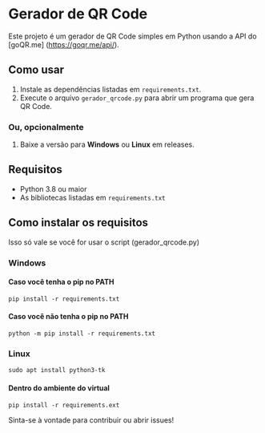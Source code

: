 # Gerador de QR Code

Este projeto é um gerador de QR Code simples em Python usando a API do [goQR.me] (https://goqr.me/api/).

## Como usar

1. Instale as dependências listadas em `requirements.txt`.
2. Execute o arquivo `gerador_qrcode.py` para abrir um programa que gera QR Code.

### Ou, opcionalmente

1. Baixe a versão para **Windows** ou **Linux** em releases.

## Requisitos

- Python 3.8 ou maior
- As bibliotecas listadas em `requirements.txt`

## Como instalar os requisitos

Isso só vale se você for usar o script (gerador_qrcode.py)

### Windows

#### Caso você tenha o pip no PATH

`pip install -r requirements.txt`

#### Caso você não tenha o pip no PATH

`python -m pip install -r requirements.txt`

### Linux

`sudo apt install python3-tk`

#### Dentro do ambiente do virtual
`pip install -r requirements.ext`




Sinta-se à vontade para contribuir ou abrir issues!

